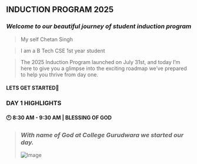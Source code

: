## **INDUCTION PROGRAM 2025**
### *Welcome to our beautiful journey of student induction program*

> My self Chetan Singh

> I am a B Tech CSE 1st year student

> The 2025 Induction Program launched on July 31st, and today I’m here to give you a glimpse into the exciting roadmap we’ve prepared to help you thrive from day one.
#### LETS GET STARTED🎉

### DAY 1 HIGHLIGHTS

#### 🕛 8:30 AM - 9:30 AM | BLESSING OF GOD
>### *With name of God at College Gurudwara we started our day.*
>
>![Image](https://github.com/user-attachments/assets/8440eac4-4f35-419d-b299-66052f26faee)
